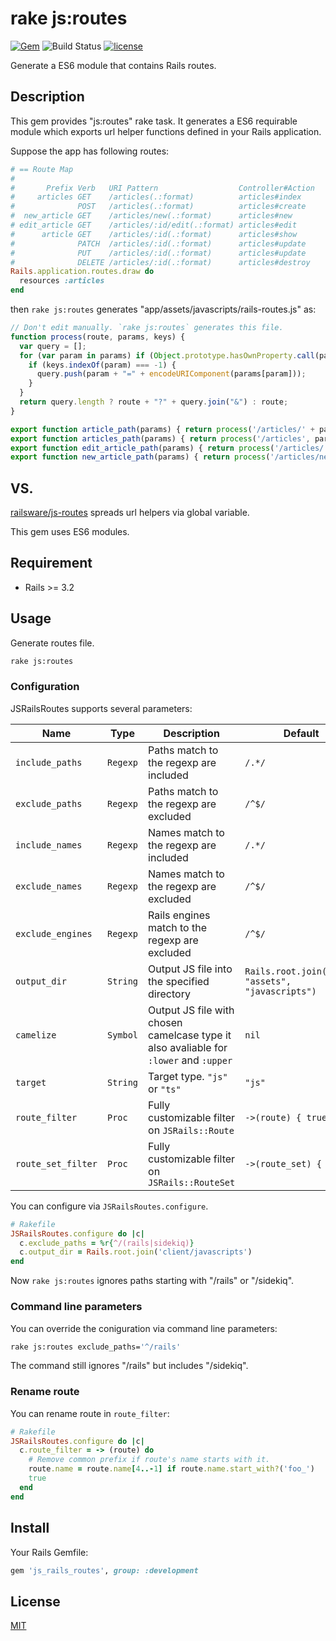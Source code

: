 # rake js:routes

[![Gem](https://img.shields.io/gem/v/js_rails_routes.svg?maxAge=2592000)](https://rubygems.org/gems/js_rails_routes)
![Build Status](https://github.com/increments/js_rails_routes/actions/workflows/test.yml/badge.svg?branch=master)
[![license](https://img.shields.io/github/license/increments/js_rails_routes.svg?maxAge=2592000)](https://github.com/increments/js_rails_routes/blob/master/LICENSE)

Generate a ES6 module that contains Rails routes.

## Description

This gem provides "js:routes" rake task.
It generates a ES6 requirable module which exports url helper functions defined in your Rails application.

Suppose the app has following routes:

```rb
# == Route Map
#
#       Prefix Verb   URI Pattern                  Controller#Action
#     articles GET    /articles(.:format)          articles#index
#              POST   /articles(.:format)          articles#create
#  new_article GET    /articles/new(.:format)      articles#new
# edit_article GET    /articles/:id/edit(.:format) articles#edit
#      article GET    /articles/:id(.:format)      articles#show
#              PATCH  /articles/:id(.:format)      articles#update
#              PUT    /articles/:id(.:format)      articles#update
#              DELETE /articles/:id(.:format)      articles#destroy
Rails.application.routes.draw do
  resources :articles
end
```

then `rake js:routes` generates "app/assets/javascripts/rails-routes.js" as:

```js
// Don't edit manually. `rake js:routes` generates this file.
function process(route, params, keys) {
  var query = [];
  for (var param in params) if (Object.prototype.hasOwnProperty.call(params, param)) {
    if (keys.indexOf(param) === -1) {
      query.push(param + "=" + encodeURIComponent(params[param]));
    }
  }
  return query.length ? route + "?" + query.join("&") : route;
}

export function article_path(params) { return process('/articles/' + params.id + '', params, ['id']); }
export function articles_path(params) { return process('/articles', params, []); }
export function edit_article_path(params) { return process('/articles/' + params.id + '/edit', params, ['id']); }
export function new_article_path(params) { return process('/articles/new', params, []); }
```

## VS.

[railsware/js-routes](https://github.com/railsware/js-routes) spreads url helpers via global variable.

This gem uses ES6 modules.

## Requirement

- Rails >= 3.2

## Usage

Generate routes file.

```bash
rake js:routes
```

### Configuration

JSRailsRoutes supports several parameters:

Name               | Type      | Description                                                                           | Default
-------------------|-----------|---------------------------------------------------------------------------------------|----------------------------------------
`include_paths`    | `Regexp`  | Paths match to the regexp are included                                                | `/.*/`
`exclude_paths`    | `Regexp`  | Paths match to the regexp are excluded                                                | `/^$/`
`include_names`    | `Regexp`  | Names match to the regexp are included                                                | `/.*/`
`exclude_names`    | `Regexp`  | Names match to the regexp are excluded                                                | `/^$/`
`exclude_engines`  | `Regexp`  | Rails engines match to the regexp are excluded                                        | `/^$/`
`output_dir`       | `String`  | Output JS file into the specified directory                                           | `Rails.root.join("app", "assets", "javascripts")`
`camelize`         | `Symbol`  | Output JS file with chosen camelcase type it also avaliable for `:lower` and `:upper` | `nil`
`target`           | `String`  | Target type. `"js"` or `"ts"`                                                         | `"js"`
`route_filter`     | `Proc`    | Fully customizable filter on `JSRails::Route`                                         | `->(route) { true }`
`route_set_filter` | `Proc`    | Fully customizable filter on `JSRails::RouteSet`                                      | `->(route_set) { true }`

You can configure via `JSRailsRoutes.configure`.

```rb
# Rakefile
JSRailsRoutes.configure do |c|
  c.exclude_paths = %r{^/(rails|sidekiq)}
  c.output_dir = Rails.root.join('client/javascripts')
end
```

Now `rake js:routes` ignores paths starting with "/rails" or "/sidekiq".

### Command line parameters

You can override the coniguration via command line parameters:

```bash
rake js:routes exclude_paths='^/rails'
```

The command still ignores "/rails" but includes "/sidekiq".

### Rename route

You can rename route in `route_filter`:

```rb
# Rakefile
JSRailsRoutes.configure do |c|
  c.route_filter = -> (route) do
    # Remove common prefix if route's name starts with it.
    route.name = route.name[4..-1] if route.name.start_with?('foo_')
    true
  end
end
```

## Install

Your Rails Gemfile:

```rb
gem 'js_rails_routes', group: :development
```

## License

[MIT](https://github.com/increments/js_rails_routes/blob/master/LICENSE)
